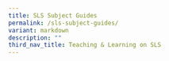 ```yaml
---
title: SLS Subject Guides
permalink: /sls-subject-guides/
variant: markdown
description: ""
third_nav_title: Teaching & Learning on SLS
---
```


